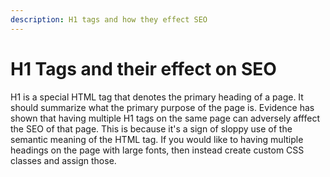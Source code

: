 ```yaml
---
description: H1 tags and how they effect SEO
---
```



# H1 Tags and their effect on SEO

H1 is a special HTML tag that denotes the primary heading of a page. It should summarize what the primary purpose of the page is. Evidence has shown that having multiple H1 tags on the same page can adversely afffect the SEO of that page. This is because it's a sign of sloppy use of the semantic meaning of the HTML tag. If you would like to having multiple headings on the page with large fonts, then instead create custom CSS classes and assign those.
